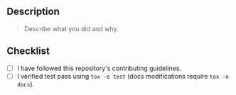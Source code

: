 <!-- markdownlint-disable MD041-->
## Description

> Describe what you did and why.

## Checklist

- [ ] I have followed this repository's contributing guidelines.
- [ ] I verified test pass using `tox -e test` (docs modifications require `tox -e docs`).
